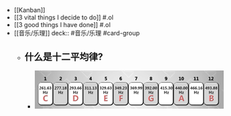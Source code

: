 - [[Kanban]]
- [[3 vital things I decide to do]] #.ol
- [[3 good things I have done]] #.ol
- [[音乐/乐理]]
  deck::  #音乐/乐理 #card-group
	- 什么是十二平均律?
		-
		- ![image.png](../assets/image_1708679373585_0.png)